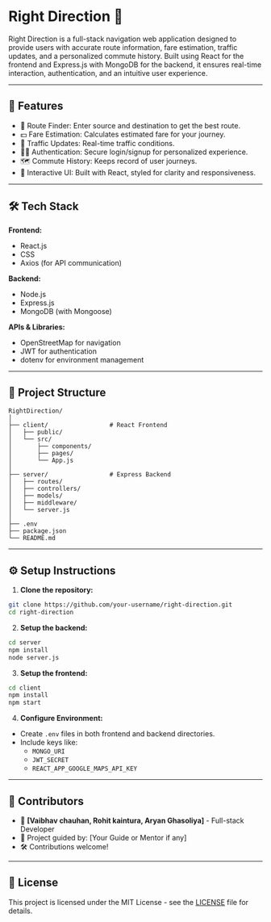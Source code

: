 
# Right Direction 🧭

Right Direction is a full-stack navigation web application designed to provide users with accurate route information, fare estimation, traffic updates, and a personalized commute history. Built using React for the frontend and Express.js with MongoDB for the backend, it ensures real-time interaction, authentication, and an intuitive user experience.

---

## 🔧 Features

- 🚀 Route Finder: Enter source and destination to get the best route.
- 💵 Fare Estimation: Calculates estimated fare for your journey.
- 🚦 Traffic Updates: Real-time traffic conditions.
- 🧑‍💼 Authentication: Secure login/signup for personalized experience.
- 🗺️ Commute History: Keeps record of user journeys.
- 🎨 Interactive UI: Built with React, styled for clarity and responsiveness.

---

## 🛠️ Tech Stack

**Frontend:**
- React.js
- CSS 
- Axios (for API communication)

**Backend:**
- Node.js
- Express.js
- MongoDB (with Mongoose)

**APIs & Libraries:**
- OpenStreetMap for navigation
- JWT for authentication
- dotenv for environment management

---

## 📁 Project Structure

```
RightDirection/
│
├── client/                 # React Frontend
│   ├── public/
│   └── src/
│       ├── components/
│       ├── pages/
│       └── App.js
│
├── server/                 # Express Backend
│   ├── routes/
│   ├── controllers/
│   ├── models/
│   ├── middleware/
│   └── server.js
│
├── .env
├── package.json
└── README.md
```

---

## ⚙️ Setup Instructions

1. **Clone the repository:**

```bash
git clone https://github.com/your-username/right-direction.git
cd right-direction
```

2. **Setup the backend:**

```bash
cd server
npm install
node server.js
```

3. **Setup the frontend:**

```bash
cd client
npm install
npm start
```

4. **Configure Environment:**
- Create `.env` files in both frontend and backend directories.
- Include keys like:
  - `MONGO_URI`
  - `JWT_SECRET`
  - `REACT_APP_GOOGLE_MAPS_API_KEY`

---

## 📌 Contributors

- 👤 **[Vaibhav chauhan, Rohit kaintura, Aryan Ghasoliya]** - Full-stack Developer  
- 🤝 Project guided by: [Your Guide or Mentor if any]  
- 🛠️ Contributions welcome!

---

## 📄 License

This project is licensed under the MIT License - see the [LICENSE](LICENSE) file for details.
